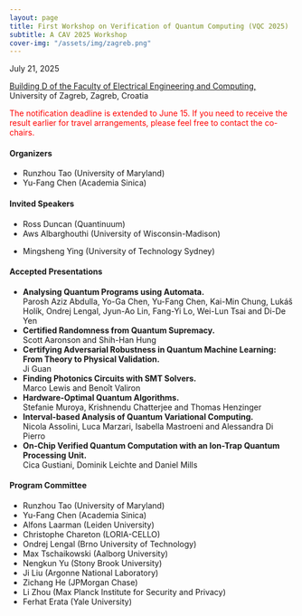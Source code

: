 ```yaml
---
layout: page
title: First Workshop on Verification of Quantum Computing (VQC 2025)
subtitle: A CAV 2025 Workshop
cover-img: "/assets/img/zagreb.png"
---
```


<div class="workshop-details">
    <span class="workshop-detail">
        <i class="fas fa-calendar-alt"></i> July 21, 2025
    </span>
    <span class="workshop-detail">
        <i class="fas fa-location-dot"></i> <p><a href="https://www.google.com/maps/place/Faculty+of+Electrical+Engineering+and+Computing/@45.8003692,15.968797,17z/data=!3m1!4b1!4m6!3m5!1s0x4765d6f150cf2ccd:0x739e5c279fd98531!8m2!3d45.8003692!4d15.9713773!16zL20vMGd3dDd3?entry=ttu&g_ep=EgoyMDI1MDMxNy4wIKXMDSoJLDEwMjExNDUzSAFQAw%3D%3D">Building D of the Faculty of Electrical Engineering and Computing, </a>  <br/> University of Zagreb, Zagreb, Croatia </p>
    </span>
</div>

<!-- [Presentation Submission](https://easychair.org/conferences/?conf=vqc2025) -->

<!-- <span style="color:red">Due to several requests, we have extended the submission deadline to May 15.</span> -->

<span style="color:red">The notification deadline is extended to June 15. If you need to receive the result earlier for travel arrangements, please feel free to contact the co-chairs.</span>

#### Organizers
- Runzhou Tao (University of Maryland)
- Yu-Fang Chen (Academia Sinica)

#### Invited Speakers
- Ross Duncan (Quantinuum)
- Aws Albarghouthi (University of Wisconsin-Madison)
<!-- - Marco Pistoia (JP Morgan) -->
- Mingsheng Ying (University of Technology Sydney)

#### Accepted Presentations
- **Analysing Quantum Programs using Automata.** <br> Parosh Aziz Abdulla, Yo-Ga Chen, Yu-Fang Chen, Kai-Min Chung, Lukáš Holík, Ondrej Lengal, Jyun-Ao Lin, Fang-Yi Lo, Wei-Lun Tsai and Di-De Yen
- **Certified Randomness from Quantum Supremacy.** <br> Scott Aaronson and Shih-Han Hung 
- **Certifying Adversarial Robustness in Quantum Machine Learning: From Theory to Physical Validation.** <br> Ji Guan
- **Finding Photonics Circuits with SMT Solvers.** <br> Marco Lewis and Benoît Valiron
- **Hardware-Optimal Quantum Algorithms.** <br> Stefanie Muroya, Krishnendu Chatterjee and Thomas Henzinger
- **Interval-based Analysis of Quantum Variational Computing.** <br> Nicola Assolini, Luca Marzari, Isabella Mastroeni and Alessandra Di Pierro
- **On-Chip Verified Quantum Computation with an Ion-Trap Quantum Processing Unit.** <br> Cica Gustiani, Dominik Leichte and Daniel Mills

#### Program Committee
- Runzhou Tao (University of Maryland)
- Yu-Fang Chen (Academia Sinica)
- Alfons Laarman (Leiden University)
- Christophe Chareton (LORIA-CELLO)
- Ondrej Lengal (Brno University of Technology)
- Max Tschaikowski (Aalborg University)
- Nengkun Yu (Stony Brook University)
- Ji Liu (Argonne National Laboratory)
- Zichang He (JPMorgan Chase)
- Li Zhou (Max Planck Institute for Security and Privacy)
- Ferhat Erata (Yale University)
